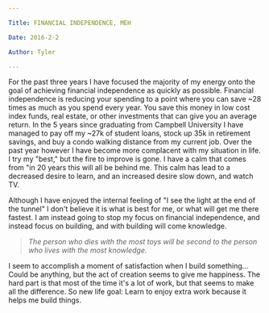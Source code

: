 ```yaml
---

Title: FINANCIAL INDEPENDENCE, MEH

Date: 2016-2-2

Author: Tyler

---
```


For the past three years I have focused the majority of my energy onto
the goal of achieving financial independence as quickly as possible.
Financial independence is reducing your spending to a point where you
can save \~28 times as much as you spend every year. You save this money
in low cost index funds, real estate, or other investments that can give
you an average return. In the 5 years since graduating from Campbell
University I have managed to pay off my \~27k of student loans, stock up
35k in retirement savings, and buy a condo walking distance from my
current job. Over the past year however I have become more complacent
with my situation in life. I try my \"best,\" but the fire to improve is
gone. I have a calm that comes from \"in 20 years this will all be
behind me. This calm has lead to a decreased desire to learn, and an
increased desire slow down, and watch TV.

Although I have enjoyed the internal feeling of \"I see the light at the
end of the tunnel\" I don\'t believe it is what is best for me, or what
will get me there fastest. I am instead going to stop my focus on
financial independence, and instead focus on building, and with building
will come knowledge.

> *The person who dies with the most toys will be second to the person
> who lives with the most knowledge.*

I seem to accomplish a moment of satisfaction when I build something\...
Could be anything, but the act of creation seems to give me happiness.
The hard part is that most of the time it\'s a lot of work, but that
seems to make all the difference. So new life goal: Learn to enjoy extra
work because it helps me build things.
